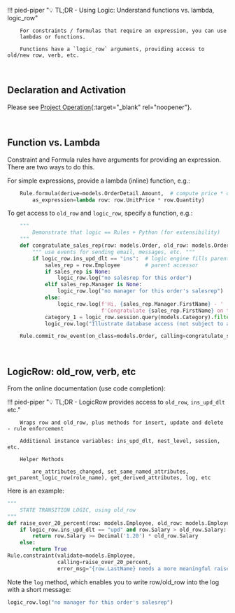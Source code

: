 !!! pied-piper ":bulb: TL;DR - Using Logic: Understand functions vs. lambda, logic_row"

        For constraints / formulas that require an expression, you can use
        lambdas or functions.

        Functions have a `logic_row` arguments, providing access to old/new row, verb, etc.

&nbsp;

## Declaration and Activation

Please see [Project Operation](../Architecture-Project-Operation){:target="_blank" rel="noopener"}.

&nbsp;

## Function vs. Lambda

Constraint and Formula rules have arguments for providing an expression.  There are two ways to do this.

For simple expressions, provide a lambda (inline) function, e.g.:

```python
    Rule.formula(derive=models.OrderDetail.Amount,  # compute price * qty
        as_expression=lambda row: row.UnitPrice * row.Quantity)
```

To get access to `old_row` and `logic_row`, specify a function, e.g.:

```python
    """
        Demonstrate that logic == Rules + Python (for extensibility)
    """
    def congratulate_sales_rep(row: models.Order, old_row: models.Order, logic_row: LogicRow):
        """ use events for sending email, messages, etc. """
        if logic_row.ins_upd_dlt == "ins":  # logic engine fills parents for insert
            sales_rep = row.Employee        # parent accessor
            if sales_rep is None:
                logic_row.log("no salesrep for this order")
            elif sales_rep.Manager is None:
                logic_row.log("no manager for this order's salesrep")
            else:
                logic_row.log(f'Hi, {sales_rep.Manager.FirstName} - '
                              f'Congratulate {sales_rep.FirstName} on their new order')
            category_1 = logic_row.session.query(models.Category).filter(models.Category.Id == 1).one()
            logic_row.log("Illustrate database access (not subject to authorization)")  # not granted for user: u2

    Rule.commit_row_event(on_class=models.Order, calling=congratulate_sales_rep)
```

&nbsp;

## LogicRow: old_row, verb, etc

From the online documentation (use code completion):

!!! pied-piper ":bulb: TL;DR - LogicRow provides access to `old_row`, `ins_upd_dlt` etc."

        Wraps row and old_row, plus methods for insert, update and delete - rule enforcement

        Additional instance variables: ins_upd_dlt, nest_level, session, etc.

        Helper Methods

            are_attributes_changed, set_same_named_attributes, get_parent_logic_row(role_name), get_derived_attributes, log, etc

Here is an example:

```python
"""
    STATE TRANSITION LOGIC, using old_row
"""
def raise_over_20_percent(row: models.Employee, old_row: models.Employee, logic_row: LogicRow):
    if logic_row.ins_upd_dlt == "upd" and row.Salary > old_row.Salary:
        return row.Salary >= Decimal('1.20') * old_row.Salary
    else:
        return True
Rule.constraint(validate=models.Employee,
                calling=raise_over_20_percent,
                error_msg="{row.LastName} needs a more meaningful raise")
```

Note the `log` method, which enables you to write row/old_row into the log with a short message:

```python
logic_row.log("no manager for this order's salesrep")
```
